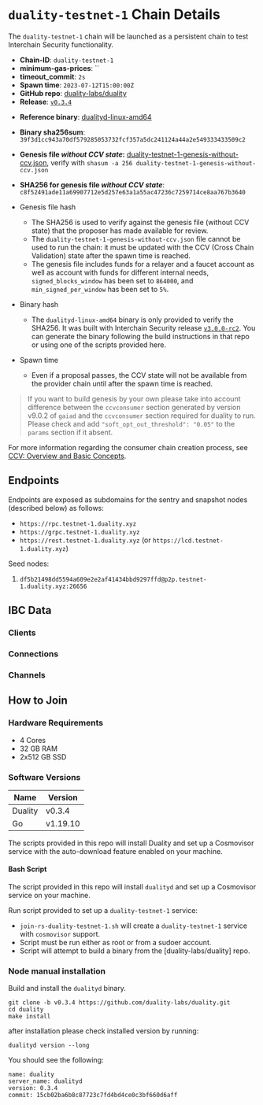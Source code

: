 # `duality-testnet-1` Chain Details

The `duality-testnet-1` chain will be launched as a persistent chain to test Interchain Security functionality.

* **Chain-ID**: `duality-testnet-1`
* **minimum-gas-prices**: ``
* **timeout_commit**: `2s`
* **Spawn time**: `2023-07-12T15:00:00Z`
* **GitHub repo**: [duality-labs/duality](https://github.com/duality-labs/duality.git)
* **Release**: [`v0.3.4`](https://github.com/duality-labs/duality/releases/tag/v0.3.4)
<!-- * **Genesis file with CCV state:** [duality-testnet-1-genesis.json](duality-testnet-1-genesis.json) -->

* **Reference binary**: [dualityd-linux-amd64](./dualityd-linux-amd64.tar.gz)
* **Binary sha256sum**: `39f3d1cc943a70df579285053732fcf357a5dc241124a44a2e549333433509c2`
* **Genesis file _without CCV state_:** [duality-testnet-1-genesis-without-ccv.json](duality-testnet-1-genesis-without-ccv.json), verify with `shasum -a 256 duality-testnet-1-genesis-without-ccv.json`
* **SHA256 for genesis file _without CCV state_**: `c8f52491ade11a69907712e5d257e63a1a55ac47236c7259714ce8aa767b3640`

* Genesis file hash
  * The SHA256 is used to verify against the genesis file (without CCV state) that the proposer has made available for review.
  * The `duality-testnet-1-genesis-without-ccv.json` file cannot be used to run the chain: it must be updated with the CCV (Cross Chain Validation) state after the spawn time is reached.
  * The genesis file includes funds for a relayer and a faucet account as well as account with funds for different internal needs, `signed_blocks_window` has been set to `864000`, and `min_signed_per_window` has been set to `5%`.
* Binary hash
  * The `dualityd-linux-amd64` binary is only provided to verify the SHA256. It was built with Interchain Security release [`v3.0.0-rc2`](https://github.com/cosmos/interchain-security/releases/tag/v3.0.0-rc2). You can generate the binary following the build instructions in that repo or using one of the scripts provided here.
* Spawn time
  * Even if a proposal passes, the CCV state will not be available from the provider chain until after the spawn time is reached.

> If you want to build genesis by your own please take into account difference between the `ccvconsumer` section generated by version v9.0.2 of `gaiad` and the `ccvconsumer` section required for duality to run. Please check and add `"soft_opt_out_threshold": "0.05"` to the `params` section if it absent.

For more information regarding the consumer chain creation process, see [CCV: Overview and Basic Concepts](https://github.com/cosmos/ibc/blob/main/spec/app/ics-028-cross-chain-validation/overview_and_basic_concepts.md).

## Endpoints

Endpoints are exposed as subdomains for the sentry and snapshot nodes (described below) as follows:

* `https://rpc.testnet-1.duality.xyz`
* `https://grpc.testnet-1.duality.xyz`
* `https://rest.testnet-1.duality.xyz` (or `https://lcd.testnet-1.duality.xyz`)

Seed nodes:

1. `df5b21498dd5594a609e2e2af41434bbd9297ffd@p2p.testnet-1.duality.xyz:26656`

## IBC Data

### Clients

<!-- These are commented out because they are example values. -->
<!-- * `07-tendermint-0`
  * Counterparty: [`provider`](/interchain-security/provider/README.md) `07-tendermint-14` -->

### Connections

<!-- These are commented out because they are example values. -->
<!-- * `connection-0`
  * Counterparty: [`provider`](/interchain-security/provider/README.md) `connection-10` -->

### Channels

<!-- These are commented out because they are example values. -->
<!-- * `channel-0`: consumer port
  * Counterparty: [`provider`](/interchain-security/provider/README.md) `channel-17`
* `channel-1`: transfer port
  * Counterparty: [`provider`](/interchain-security/provider/README.md) `channel-18` -->

## How to Join

### Hardware Requirements

* 4 Cores
* 32 GB RAM
* 2x512 GB SSD

### Software Versions

| Name               | Version  |
|--------------------|----------|
| Duality            | v0.3.4   |
| Go                 | v1.19.10  |

The scripts provided in this repo will install Duality and set up a Cosmovisor service with the auto-download feature enabled on your machine.

#### Bash Script

The script provided in this repo will install `dualityd` and set up a Cosmovisor service on your machine.

Run script provided to set up a `duality-testnet-1` service:

* `join-rs-duality-testnet-1.sh` will create a `duality-testnet-1` service with `cosmovisor` support.
* Script must be run either as root or from a sudoer account.
* Script will attempt to build a binary from the [duality-labs/duality] repo.

### Node manual installation

Build and install the `dualityd` binary.

```
git clone -b v0.3.4 https://github.com/duality-labs/duality.git
cd duality
make install
```

after installation please check installed version by running:

`dualityd version --long`

You should see the following:

```
name: duality
server_name: dualityd
version: 0.3.4
commit: 15cb02ba6b8c87723c7fd4bd4ce0c3bf660d6aff
```
